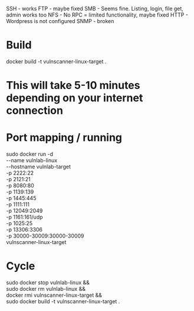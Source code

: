 SSH - works
FTP - maybe fixed
SMB - Seems fine. Listing, login, file get, admin works too
NFS - No RPC = limited functionality, maybe fixed
HTTP - Wordpress is not configured
SNMP - broken 

# Build 
docker build -t vulnscanner-linux-target .
# This will take 5-10 minutes depending on your internet connection

# Port mapping / running
sudo docker run -d \
  --name vulnlab-linux \
  --hostname vulnlab-target \
  -p 2222:22 \
  -p 2121:21 \
  -p 8080:80 \
  -p 1139:139 \
  -p 1445:445 \
  -p 1111:111 \
  -p 12049:2049 \
  -p 1161:161/udp \
  -p 1025:25 \
  -p 13306:3306 \
  -p 30000-30009:30000-30009 \
  vulnscanner-linux-target

# Cycle
sudo docker stop vulnlab-linux && \
sudo docker rm vulnlab-linux && \
docker rmi vulnscanner-linux-target && \
sudo docker build -t vulnscanner-linux-target .